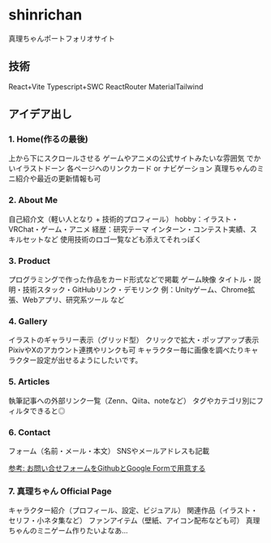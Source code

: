# shinrichan
真理ちゃんポートフォリオサイト

## 技術
React+Vite
Typescript+SWC
ReactRouter
MaterialTailwind


## アイデア出し

### 1. Home(作るの最後)
上から下にスクロールさせる
ゲームやアニメの公式サイトみたいな雰囲気
でかいイラストドーン
各ページへのリンクカード or ナビゲーション
真理ちゃんのミニ紹介や最近の更新情報も可

### 2. About Me
自己紹介文（軽い人となり + 技術的プロフィール）
hobby：イラスト・VRChat・ゲーム・アニメ
経歴：研究テーマ
インターン・コンテスト実績、スキルセットなど
使用技術のロゴ一覧なども添えてそれっぽく

### 3. Product
プログラミングで作った作品をカード形式などで掲載
ゲーム映像
タイトル・説明・技術スタック・GitHubリンク・デモリンク
例：Unityゲーム、Chrome拡張、Webアプリ、研究系ツール など

### 4. Gallery
イラストのギャラリー表示（グリッド型）
クリックで拡大・ポップアップ表示
PixivやXのアカウント連携やリンクも可
キャラクター毎に画像を調べたりキャラクター設定が出せるようにしたいです。

### 5. Articles
執筆記事への外部リンク一覧（Zenn、Qiita、noteなど）
タグやカテゴリ別にフィルタできると◎

### 6. Contact
フォーム（名前・メール・本文）
SNSやメールアドレスも記載

[参考: お問い合せフォームをGithubとGoogle Formで用意する](https://qiita.com/nekoharuyuki/items/9d45bc380272769ec16c)

### 7. 真理ちゃん Official Page
キャラクター紹介（プロフィール、設定、ビジュアル）
関連作品（イラスト・セリフ・小ネタ集など）
ファンアイテム（壁紙、アイコン配布なども可）
真理ちゃんのミニゲーム作りたいよなあ...